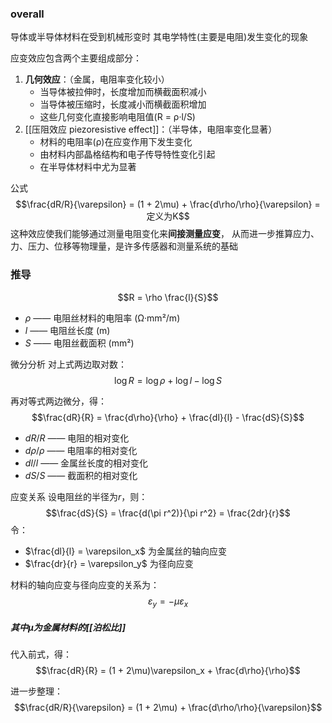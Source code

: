 ### overall
导体或半导体材料在受到机械形变时
其电学特性(主要是电阻)发生变化的现象

应变效应包含两个主要组成部分：

1. **几何效应**：（金属，电阻率变化较小）
    - 当导体被拉伸时，长度增加而横截面积减小
    - 当导体被压缩时，长度减小而横截面积增加
    - 这些几何变化直接影响电阻值(R = ρ·l/S)
2. [[压阻效应 piezoresistive effect]]：（半导体，电阻率变化显著）
    - 材料的电阻率(ρ)在应变作用下发生变化
    - 由材料内部晶格结构和电子传导特性变化引起
    - 在半导体材料中尤为显著


公式
$$\frac{dR/R}{\varepsilon} = (1 + 2\mu) + \frac{d\rho/\rho}{\varepsilon} = 定义为K$$
这种效应使我们能够通过测量电阻变化来**间接测量应变**，
从而进一步推算应力、力、压力、位移等物理量，是许多传感器和测量系统的基础


### 推导
$$R = \rho \frac{l}{S}$$
- $\rho$ —— 电阻丝材料的电阻率 (Ω·mm²/m)
- $l$ —— 电阻丝长度 (m)
- $S$ —— 电阻丝截面积 (mm²)

微分分析
对上式两边取对数： $$\log R = \log \rho + \log l - \log S$$

再对等式两边微分，得： $$\frac{dR}{R} = \frac{d\rho}{\rho} + \frac{dl}{l} - \frac{dS}{S}$$

- $dR/R$ —— 电阻的相对变化
- $d\rho/\rho$ —— 电阻率的相对变化
- $dl/l$ —— 金属丝长度的相对变化
- $dS/S$ —— 截面积的相对变化


应变关系
设电阻丝的半径为$r$，则： $$\frac{dS}{S} = \frac{d(\pi r^2)}{\pi r^2} = \frac{2dr}{r}$$
令：

- $\frac{dl}{l} = \varepsilon_x$ 为金属丝的轴向应变
- $\frac{dr}{r} = \varepsilon_y$ 为径向应变

材料的轴向应变与径向应变的关系为： $$\varepsilon_y = -\mu\varepsilon_x$$
##### 其中$\mu$为金属材料的[[泊松比]]
代入前式，得： $$\frac{dR}{R} = (1 + 2\mu)\varepsilon_x + \frac{d\rho}{\rho}$$

进一步整理： $$\frac{dR/R}{\varepsilon} = (1 + 2\mu) + \frac{d\rho/\rho}{\varepsilon}$$




